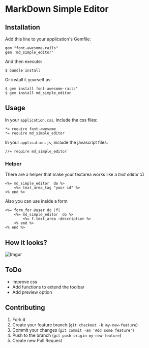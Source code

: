 # MarkDown Simple Editor



## Installation

Add this line to your application's Gemfile:

    gem "font-awesome-rails"
    gem 'md_simple_editor'

And then execute:

    $ bundle install

Or install it yourself as:

    $ gem install font-awesome-rails"
    $ gem install md_simple_editor

## Usage

In your `application.css`, include the css files:

    *= require font-awesome
    *= require md_simple_editor

In your `application.js`, include the javascript files:

    //= require md_simple_editor

### Helper

There are a helper that make your textarea works like a _text editor :D_

```rails
<%= md_simple_editor  do %>
    <%= text_area_tag "your id" %>
<% end %>
```
Also you can use inside a form
```rails
<%= form_for @user do |f|
    <%= md_simple_editor  do %>
        <%= f.text_area :description %>
    <% end %>
<% end %>
```

## How it looks?

![Imgur](http://i.imgur.com/68DXCwP.png)


## ToDo

- Improve css
- Add functions to extend the toolbar
- Add preview option


## Contributing

1. Fork it
2. Create your feature branch (`git checkout -b my-new-feature`)
3. Commit your changes (`git commit -am 'Add some feature'`)
4. Push to the branch (`git push origin my-new-feature`)
5. Create new Pull Request
